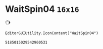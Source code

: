 # WaitSpin04 `16x16`
<img src="/img/WaitSpin04.png" width=16 height=16>

``` CSharp
EditorGUIUtility.IconContent("WaitSpin04")
```
```
5185015029542960531
```
